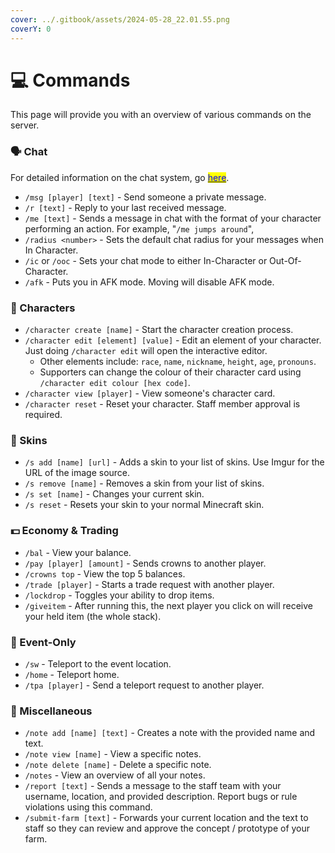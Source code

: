 ```yaml
---
cover: ../.gitbook/assets/2024-05-28_22.01.55.png
coverY: 0
---
```


# 💻 Commands

This page will provide you with an overview of various commands on the server.

### 🗣️ Chat

For detailed information on the chat system, go [<mark style="color:blue;">here</mark>](chat.md).

* `/msg [player] [text]` - Send someone a private message.
* `/r [text]` - Reply to your last received message.
* `/me [text]` - Sends a message in chat with the format of your character performing an action. For example, "`/me jumps around`",
* `/radius <number>` - Sets the default chat radius for your messages when In Character.
* `/ic` or `/ooc` - Sets your chat mode to either In-Character or Out-Of-Character.
* `/afk` - Puts you in AFK mode. Moving will disable AFK mode.

### **🧙** Characters

* `/character create [name]` - Start the character creation process.
* `/character edit [element] [value]` - Edit an element of your character. Just doing `/character edit` will open the interactive editor.
  * Other elements include: `race`, `name`, `nickname`, `height`, `age`, `pronouns`.
  * Supporters can change the colour of their character card using `/character edit colour [hex code]`.
* `/character view [player]` - View someone's character card.
* `/character reset` - Reset your character. Staff member approval is required.

### 👕 Skins

* `/s add [name] [url]` - Adds a skin to your list of skins. Use Imgur for the URL of the image source.
* `/s remove [name]` - Removes a skin from your list of skins.
* `/s set [name]` - Changes your current skin.
* `/s reset` - Resets your skin to your normal Minecraft skin.

### 💵 Economy & Trading

* `/bal` - View your balance.
* `/pay [player] [amount]` - Sends crowns to another player.
* `/crowns top` - View the top 5 balances.
* `/trade [player]` - Starts a trade request with another player.
* `/lockdrop` - Toggles your ability to drop items.
* `/giveitem` - After running this, the next player you click on will receive your held item (the whole stack).

### 👥 Event-Only

* `/sw` - Teleport to the event location.
* `/home` - Teleport home.
* `/tpa [player]` - Send a teleport request to another player.

### 📝 Miscellaneous

* `/note add [name] [text]` - Creates a note with the provided name and text.
* `/note view [name]` - View a specific notes.
* `/note delete [name]` - Delete a specific note.
* `/notes` - View an overview of all your notes.
* `/report [text]` - Sends a message to the staff team with your username, location, and provided description. Report bugs or rule violations using this command.
* `/submit-farm [text]` - Forwards your current location and the text to staff so they can review and approve the concept / prototype of your farm.
